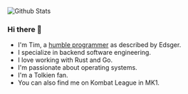 
![Github Stats](https://github-readme-stats.vercel.app/api?username=timolinn&show_icons=true&theme=cobalt2)

### Hi there 👋

- I'm Tim, a [humble programmer](https://www.cs.utexas.edu/~EWD/transcriptions/EWD03xx/EWD340.html) as described by Edsger.
- I specialize in backend software engineering.
- I love working with Rust and Go.
- I'm passionate about operating systems.
- I'm a Tolkien fan.
- You can also find me on Kombat League in MK1.

<!--
**timolinn/timolinn** is a ✨ _special_ ✨ repository because its `README.md` (this file) appears on your GitHub profile.

Here are some ideas to get you started:

- 🔭 I’m currently working on ...
- 🌱 I’m currently learning ...
- 👯 I’m looking to collaborate on ...
- 🤔 I’m looking for help with ...
- 💬 Ask me about ...
- 📫 How to reach me: ...
- 😄 Pronouns: ...
- ⚡ Fun fact: ...
-->
